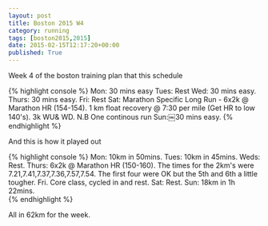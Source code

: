 ```yaml
---
layout: post
title: Boston 2015 W4
category: running
tags: [boston2015,2015]
date: 2015-02-15T12:17:20+00:00
published: True
---
```


Week 4 of the boston training plan that this schedule

{% highlight console %}
Mon: 30 mins easy
Tues: Rest
Wed: 30 mins easy.
Thurs: 30 mins easy.
Fri: Rest
Sat: Marathon Specific Long Run - 6x2k @ Marathon HR (154-154). 1 km float recovery @ 7:30 per mile (Get HR to low 140's). 3k WU& WD. N.B One continous run
Sun:￼30 mins easy.
{% endhighlight %}

And this is how it played out

{% highlight console %}
Mon: 10km in 50mins.
Tues: 10km in 45mins.
Weds: Rest.
Thurs: 6x2k @ Marathon HR (150-160). The times for the 2km's were 7.21,7.41,7.37,7.36,7.57,7.54. The first four were OK but the 5th and 6th a little tougher.
Fri. Core class, cycled in and rest.
Sat: Rest.
Sun: 18km in 1h 22mins.  
{% endhighlight %}

All in 62km for the week.